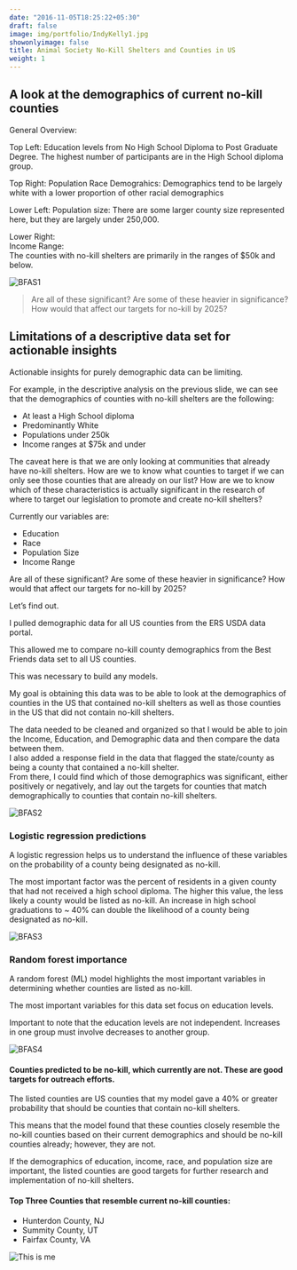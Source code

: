```yaml
---
date: "2016-11-05T18:25:22+05:30"
draft: false
image: img/portfolio/IndyKelly1.jpg
showonlyimage: false
title: Animal Society No-Kill Shelters and Counties in US
weight: 1
---
```

## A look at the demographics of current no-kill counties  


General Overview:

Top Left:
Education levels from No High School Diploma to Post Graduate Degree.
The highest number of participants are in the High School diploma group. 

Top Right:
Population Race Demograhics:
Demographics tend to be largely white with a lower proportion of other racial demographics

Lower Left:
Population size:
There are some larger county size represented here, but they are largely under 250,000.

Lower Right:  
Income Range:  
The counties with no-kill shelters are primarily in the ranges of $50k and below.  



![BFAS1][1]

> Are all of these significant? Are some of these heavier in significance? How would that affect our targets for no-kill by 2025?  

## Limitations of a descriptive data set for actionable insights  

Actionable insights for purely demographic data can be limiting.  

For example, in the descriptive analysis on the previous slide, we can see that the demographics of counties with no-kill shelters are the following:  
* At least a High School diploma  
* Predominantly White  
* Populations under 250k  
* Income ranges at $75k and under  	


The caveat here is that we are only looking at communities that already have no-kill shelters. How are we to know what counties to target if we can only see those counties that are already on our list? How are we to know which of these characteristics is actually significant in the research of where to target our legislation to promote and create no-kill shelters?  

Currently our variables are:  
* Education  
* Race  
* Population Size  
* Income Range  

Are all of these significant? Are some of these heavier in significance? How would that affect our targets for no-kill by 2025?  

Let’s find out.  


I pulled demographic data for all US counties from the ERS USDA data portal.    

This allowed me to compare no-kill county demographics from the Best Friends data set to all US counties.    

This was necessary to build any models.  


My goal is obtaining this data was to be able to look at the demographics of counties in the US that contained no-kill shelters as well as those counties in the US that did not contain no-kill shelters.  

The data needed to be cleaned and organized so that I would be able to join the Income, Education, and Demographic data and then compare the data between them.  
I also added a response field in the data that flagged the state/county as being a county that contained a no-kill shelter.  
From there, I could find which of those demographics was significant, either positively or negatively, and lay out the targets for counties that match demographically to counties that contain no-kill shelters.  
 

![BFAS2][2]

### Logistic regression predictions  

A logistic regression helps us to understand the influence of these variables on the probability of a county being designated as no-kill.  

The most important factor was the percent of residents in a given county that had not received a high school diploma. The higher this value, the less likely a county would be listed as no-kill. An increase in high school graduations to ~ 40% can double the likelihood of a county being designated as no-kill.  


![BFAS3][3]



### Random forest importance  


A random forest (ML) model highlights the most important variables in determining whether counties are listed as no-kill.  

The most important variables for this data set focus on education levels.  

Important to note that the education levels are not independent. Increases in one group must involve decreases to another group.  


![BFAS4][4]





#### Counties predicted to be no-kill, which currently are not. These are good targets for outreach efforts.  

The listed counties are US counties that my model gave a 40% or greater probability that should be counties that contain no-kill shelters.  

This means that the model found that these counties closely resemble the no-kill counties based on their current demographics and should be no-kill counties already; however, they are not.  

If the demographics of education, income, race, and population size are important, the listed counties are good targets for further research and implementation of no-kill shelters.  

#### Top Three Counties that resemble current no-kill counties:

* Hunterdon County, NJ  
* Summity County, UT  
* Fairfax County, VA  


![This is me][5]


[1]: /img/portfolio/BFAS1.jpg  
[2]: /img/portfolio/BFAS2.jpg  
[3]: /img/portfolio/BFAS3.jpg  
[4]: /img/portfolio/BFAS4.jpg  
[5]: /img/portfolio/BFAS5.jpg  






